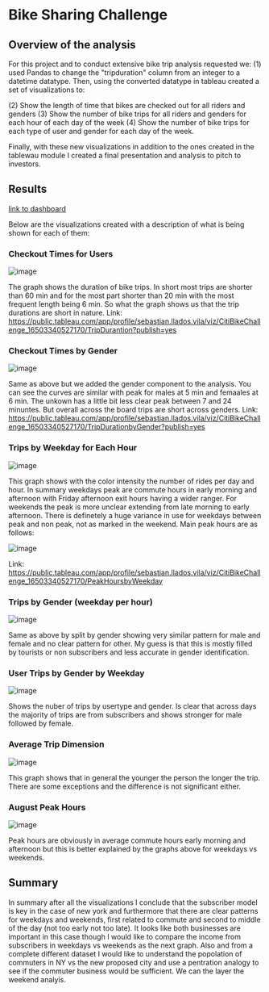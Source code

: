 # Bike Sharing Challenge

## Overview of the analysis

For this project and to conduct extensive bike trip analysis requested we: (1) used Pandas to change the "tripduration" column from an integer to a datetime datatype. Then, using the converted datatype in tableau created a set of visualizations to:

(2) Show the length of time that bikes are checked out for all riders and genders
(3) Show the number of bike trips for all riders and genders for each hour of each day of the week
(4) Show the number of bike trips for each type of user and gender for each day of the week.

Finally, with these new visualizations in addition to the ones created in the tablewau module I created a final presentation and analysis to pitch to investors.

## Results

[link to dashboard](https://public.tableau.com/app/profile/sebastian.llados.vila/viz/CitiBikeChallenge_16503340527170/ChallengeSummary?publish=yes)

Below are the visualizations created with a description of what is being shown for each of them:

### Checkout Times for Users

![image](https://user-images.githubusercontent.com/96096924/163912754-2f9dd49c-296a-45bb-adcf-1a4b80f7a2dc.png)

The graph shows the duration of bike trips. In short most trips are shorter than 60 min and for the most part shorter than 20 min with the most frequent length being 6 min. So what the graph shows us that the trip durations are short in nature. 
Link: https://public.tableau.com/app/profile/sebastian.llados.vila/viz/CitiBikeChallenge_16503340527170/TripDurantion?publish=yes

### Checkout Times by Gender

![image](https://user-images.githubusercontent.com/96096924/163912827-35bfc7ad-641b-4472-b7d2-0046df069963.png)

Same as above but we added the gender component to the analysis. You can see the curves are similar with peak for males at 5 min and femaales at 6 min. The unkown has a little bit less clear peak between 7 and 24 minuntes. But overall across the board trips are short across genders. 
Link: https://public.tableau.com/app/profile/sebastian.llados.vila/viz/CitiBikeChallenge_16503340527170/TripDurationbyGender?publish=yes

### Trips by Weekday for Each Hour

![image](https://user-images.githubusercontent.com/96096924/163912895-7a67b3a2-442c-47f0-8228-aaeaafe6c76b.png)

This graph shows with the color intensity the number of rides per day and hour. In summary weekdays peak are commute hours in early morning and afternoon with Friday afternoon exit hours having a wider ranger. For weekends the peak is more unclear extending from late morning to early afternoon. There is definetely a huge variance in use for weekdays between peak and non peak, not as marked in the weekend. Main peak hours are as follows:

![image](https://user-images.githubusercontent.com/96096924/163919742-d742171c-1228-44ac-85af-6b1ef2160766.png)


Link: https://public.tableau.com/app/profile/sebastian.llados.vila/viz/CitiBikeChallenge_16503340527170/PeakHoursbyWeekday

### Trips by Gender (weekday per hour)

![image](https://user-images.githubusercontent.com/96096924/163913026-9ed31e78-2497-440f-a67e-34939d65077b.png)

Same as above by split by gender showing very similar pattern for male and female and no clear pattern for other. My guess is that this is mostly filled by tourists or non subscribers and less accurate in gender identification. 

### User Trips by Gender by Weekday

![image](https://user-images.githubusercontent.com/96096924/163913115-dcdbca18-0df4-479d-9e14-af74d48dde3d.png)

Shows the nuber of trips by usertype and gender. Is clear that across days the majority of trips are from subscribers and shows stronger for male followed by female. 

### Average Trip Dimension

![image](https://user-images.githubusercontent.com/96096924/163913339-29829dda-8c37-4ec1-b9f3-9741230d64b6.png)

This graph shows that in general the younger the person the longer the trip. There are some exceptions and the difference is not significant either. 

### August Peak Hours

![image](https://user-images.githubusercontent.com/96096924/163913452-b95e90bc-686a-4407-8b17-12b6744e2c2b.png)

Peak hours are obviously in average commute hours early morning and afternoon but this is better explained by the graphs above for weekdays vs weekends. 

## Summary

In summary after all the visualizations I conclude that the subscriber model is key in the case of new york and furthermore that there are clear patterns for weekdays and weekends, first related to commute and second to middle of the day (not too early not too late). It looks like both businesses are important in this case though I would like to compare the income from subscribers in weekdays vs weekends as the next graph. Also and from a complete different dataset I would like to understand the popolation of commuters in NY vs the new proposed city and use a pentration analogy to see if the commuter business would be sufficient. We can the layer the weekend analyis. 
